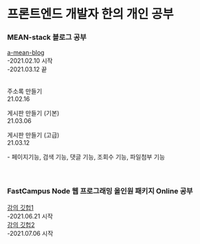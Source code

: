 # 프론트엔드 개발자 한의 개인 공부 

### MEAN-stack 블로그 공부
[a-mean-blog](https://www.a-mean-blog.com/)<br>
-2021.02.10 시작<br>
-2021.03.12 끝<br>
<br>
<p>주소록 만들기 <br> 21.02.16</p>

<p>게시판 만들기 (기본) <br> 21.03.06</p>

<p>게시판 만들기 (고급) <br> 21.03.12</p>
- 페이지기능, 검색 기능, 댓글 기능, 조회수 기능, 파일첨부 기능
<br>
<br>
<br>

### FastCampus Node 웹 프로그래밍 올인원 패키지 Online 공부
[강의 깃헙1](https://github.com/parkjunyoung/fc-javascript)<br>
-2021.06.21 시작<br>
[강의 깃헙2](https://github.com/parkjunyoung/express-online)<br>
-2021.07.06 시작<br>